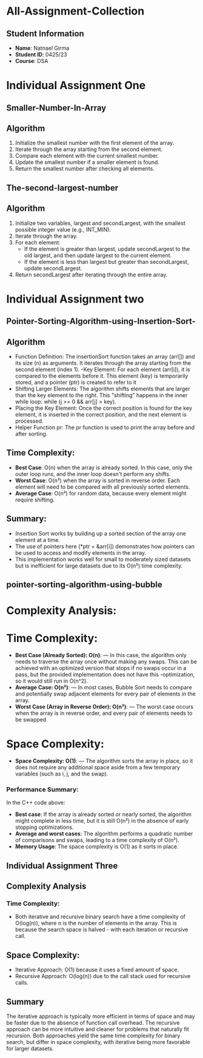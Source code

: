 # All-Assignment-Collection
## Student Information
- **Name**: Natnael Girma
- **Student ID**: 0425/23
- **Course**: DSA

# Individual Assignment One

## Smaller-Number-In-Array
## Algorithm
1. Initialize the smallest number with the first element of the array.
2. Iterate through the array starting from the second element.
3. Compare each element with the current smallest number.
4. Update the smallest number if a smaller element is found.
5. Return the smallest number after checking all elements.

## The-second-largest-number
## Algorithm
1. Initialize two variables, largest and secondLargest, with the smallest possible integer value (e.g., INT_MIN).
2. Iterate through the array.
3. For each element:
   - If the element is greater than largest, update secondLargest to the old largest, and then update largest to the current element.
   - If the element is less than largest but greater than secondLargest, update secondLargest.
4. Return secondLargest after iterating through the entire array.

# Individual Assignment two

## Pointer-Sorting-Algorithm-using-Insertion-Sort-
## Algorithm
- Function Definition:
The insertionSort function takes an array (arr[]) and its size (n) as arguments.
It iterates through the array starting from the second element (index 1).
-Key Element:
For each element (arr[i]), it is compared to the elements before it.
This element (key) is temporarily stored, and a pointer (ptr) is created to refer to it
- Shifting Larger Elements:
The algorithm shifts elements that are larger than the key element to the right. This "shifting" happens in the inner while loop: while (j >= 0 && arr[j] > key).
- Placing the Key Element:
Once the correct position is found for the key element, it is inserted in the correct position, and the next element is processed.
- Helper Function pr:
The pr function is used to print the array before and after sorting.
## Time Complexity:

- **Best Case**: O(n) when the array is already sorted. In this case, only the outer loop runs, and the inner loop doesn't perform any shifts.
- **Worst Case**: O(n²) when the array is sorted in reverse order. Each element will need to be compared with all previously sorted elements.
- **Average Case**: O(n²) for random data, because every element might require shifting.
  
## Summary:

- Insertion Sort works by building up a sorted section of the array one element at a time.
- The use of pointers here (*ptr = &arr[i]) demonstrates how pointers can be used to access and modify elements in the array.
- This implementation works well for small to moderately sized datasets but is inefficient for large datasets due to its O(n²) time complexity.

## pointer-sorting-algorithm-using-bubble
# Complexity Analysis:
# Time Complexity:
- **Best Case (Already Sorted): O(n)**: — In this case, the algorithm only needs to traverse the array once without making any swaps. This can be achieved with an optimized version that stops if no swaps occur in a pass, but the provided implementation does not have this -optimization, so it would still run in O(n^2).
- **Average Case: O(n²)**: — In most cases, Bubble Sort needs to compare and potentially swap adjacent elements for every pair of elements in the array.
- **Worst Case (Array in Reverse Order): O(n²)**: — The worst case occurs when the array is in reverse order, and every pair of elements needs to be swapped
# Space Complexity:
- **Space Complexity: O(1)**: — The algorithm sorts the array in place, so it does not require any additional space aside from a few temporary variables (such as i, j, and the swap).
### Performance Summary:
In the C++ code above:
- **Best case**: If the array is already sorted or nearly sorted, the algorithm might complete in less time, but it is still O(n²) in the absence of early stopping optimizations.
- **Average and worst cases**: The algorithm performs a quadratic number of comparisons and swaps, leading to a time complexity of O(n²).
- **Memory Usage**: The space complexity is O(1) as it sorts in place.
## Individual Assignment Three
## Complexity Analysis
### Time Complexity:
- Both iterative and recursive binary search have a time complexity of O(log(n)), where n is the number of elements in the array. This is because the search space is halved - with each iteration or recursive call.
## Space Complexity:
- Iterative Approach: O(1) because it uses a fixed amount of space.
- Recursive Approach: O(log(n)) due to the call stack used for recursive calls.
## Summary
The iterative approach is typically more efficient in terms of space and may be faster due to the absence of function call overhead.
The recursive approach can be more intuitive and cleaner for problems that naturally fit recursion.
Both approaches yield the same time complexity for binary search, but differ in space complexity, with iterative being more favorable for larger datasets.
